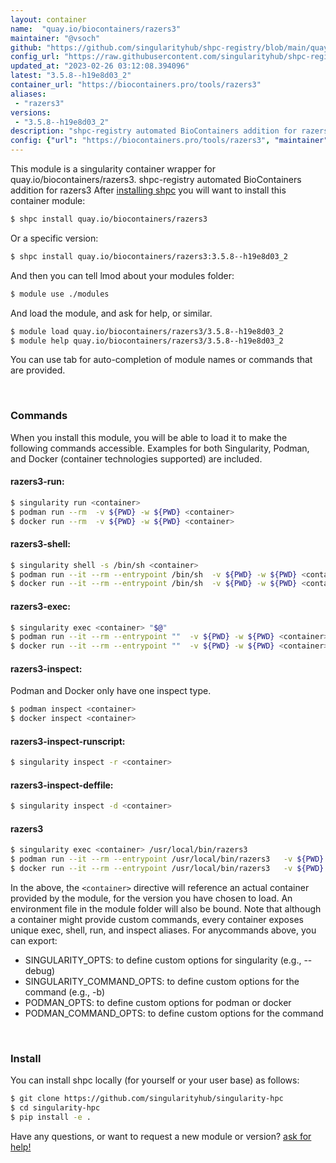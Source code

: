 ```yaml
---
layout: container
name:  "quay.io/biocontainers/razers3"
maintainer: "@vsoch"
github: "https://github.com/singularityhub/shpc-registry/blob/main/quay.io/biocontainers/razers3/container.yaml"
config_url: "https://raw.githubusercontent.com/singularityhub/shpc-registry/main/quay.io/biocontainers/razers3/container.yaml"
updated_at: "2023-02-26 03:12:08.394096"
latest: "3.5.8--h19e8d03_2"
container_url: "https://biocontainers.pro/tools/razers3"
aliases:
 - "razers3"
versions:
 - "3.5.8--h19e8d03_2"
description: "shpc-registry automated BioContainers addition for razers3"
config: {"url": "https://biocontainers.pro/tools/razers3", "maintainer": "@vsoch", "description": "shpc-registry automated BioContainers addition for razers3", "latest": {"3.5.8--h19e8d03_2": "sha256:6fa1a8edecb657c83c35570973ccffb55309006e0b9f68e8c32ee7300b055cae"}, "tags": {"3.5.8--h19e8d03_2": "sha256:6fa1a8edecb657c83c35570973ccffb55309006e0b9f68e8c32ee7300b055cae"}, "docker": "quay.io/biocontainers/razers3", "aliases": {"razers3": "/usr/local/bin/razers3"}}
---
```


This module is a singularity container wrapper for quay.io/biocontainers/razers3.
shpc-registry automated BioContainers addition for razers3
After [installing shpc](#install) you will want to install this container module:


```bash
$ shpc install quay.io/biocontainers/razers3
```

Or a specific version:

```bash
$ shpc install quay.io/biocontainers/razers3:3.5.8--h19e8d03_2
```

And then you can tell lmod about your modules folder:

```bash
$ module use ./modules
```

And load the module, and ask for help, or similar.

```bash
$ module load quay.io/biocontainers/razers3/3.5.8--h19e8d03_2
$ module help quay.io/biocontainers/razers3/3.5.8--h19e8d03_2
```

You can use tab for auto-completion of module names or commands that are provided.

<br>

### Commands

When you install this module, you will be able to load it to make the following commands accessible.
Examples for both Singularity, Podman, and Docker (container technologies supported) are included.

#### razers3-run:

```bash
$ singularity run <container>
$ podman run --rm  -v ${PWD} -w ${PWD} <container>
$ docker run --rm  -v ${PWD} -w ${PWD} <container>
```

#### razers3-shell:

```bash
$ singularity shell -s /bin/sh <container>
$ podman run --it --rm --entrypoint /bin/sh  -v ${PWD} -w ${PWD} <container>
$ docker run --it --rm --entrypoint /bin/sh  -v ${PWD} -w ${PWD} <container>
```

#### razers3-exec:

```bash
$ singularity exec <container> "$@"
$ podman run --it --rm --entrypoint ""  -v ${PWD} -w ${PWD} <container> "$@"
$ docker run --it --rm --entrypoint ""  -v ${PWD} -w ${PWD} <container> "$@"
```

#### razers3-inspect:

Podman and Docker only have one inspect type.

```bash
$ podman inspect <container>
$ docker inspect <container>
```

#### razers3-inspect-runscript:

```bash
$ singularity inspect -r <container>
```

#### razers3-inspect-deffile:

```bash
$ singularity inspect -d <container>
```


#### razers3

```bash
$ singularity exec <container> /usr/local/bin/razers3
$ podman run --it --rm --entrypoint /usr/local/bin/razers3   -v ${PWD} -w ${PWD} <container> -c " $@"
$ docker run --it --rm --entrypoint /usr/local/bin/razers3   -v ${PWD} -w ${PWD} <container> -c " $@"
```



In the above, the `<container>` directive will reference an actual container provided
by the module, for the version you have chosen to load. An environment file in the
module folder will also be bound. Note that although a container
might provide custom commands, every container exposes unique exec, shell, run, and
inspect aliases. For anycommands above, you can export:

 - SINGULARITY_OPTS: to define custom options for singularity (e.g., --debug)
 - SINGULARITY_COMMAND_OPTS: to define custom options for the command (e.g., -b)
 - PODMAN_OPTS: to define custom options for podman or docker
 - PODMAN_COMMAND_OPTS: to define custom options for the command

<br>

### Install

You can install shpc locally (for yourself or your user base) as follows:

```bash
$ git clone https://github.com/singularityhub/singularity-hpc
$ cd singularity-hpc
$ pip install -e .
```

Have any questions, or want to request a new module or version? [ask for help!](https://github.com/singularityhub/singularity-hpc/issues)